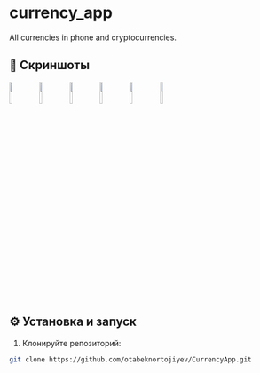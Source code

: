 # currency_app

All currencies in phone and cryptocurrencies.


## 📸 Скриншоты

<p float="left">
  <img src="https://drive.google.com/uc?export=view&id=1cCiFFiD7xyhi2-S8nvBHjC8HIV33eXcT" width="10%" />
  <img src="https://drive.google.com/uc?export=view&id=1ZtNPpYdooj2Tho-VZ1mGZbr8Ld7KtiUi" width="10%" />
  <img src="https://drive.google.com/uc?export=view&id=1qRVhOyXrbJuf8stVHfWM6to7LPVr_6ei" width="10%" />
  <img src="https://drive.google.com/uc?export=view&id=1lURD7cqRcMtQSin16ALP6awya8rCWd3Y" width="10%" />
  <img src="https://drive.google.com/uc?export=view&id=1ZME8s9MmCaEWJXbg9qdjimUpxpGFOVsJ" width="10%" />
  <img src="https://drive.google.com/uc?export=view&id=1fJGMBIlBaTDxF8oGAGvVrwFP5FsPkFsA" width="10%" />
</p>

## ⚙️ Установка и запуск

1. Клонируйте репозиторий:

```bash
git clone https://github.com/otabeknortojiyev/CurrencyApp.git

